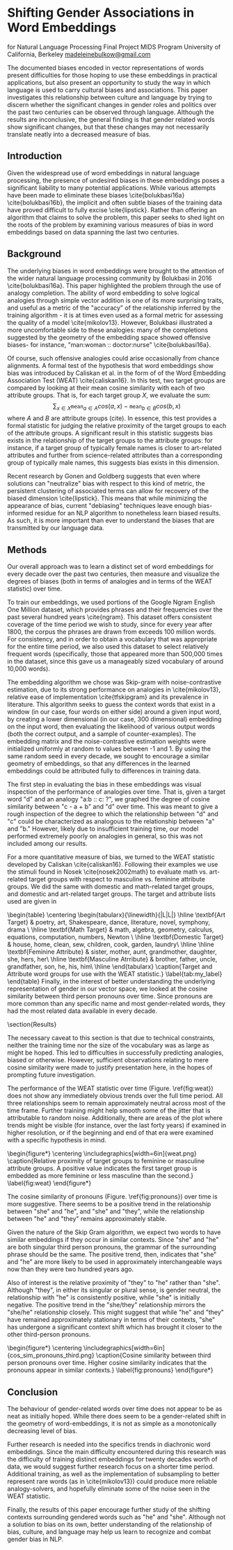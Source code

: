 # Shifting Gender Associations in Word Embeddings

 for Natural Language Processing Final Project 
  MIDS Program 
  University of California, Berkeley 
  madeleinebulkow@gmail.com


  The documented biases encoded in vector representations of words present difficulties for those hoping to use these embeddings in practical applications, but also present an opportunity to study the way in which language is used to carry cultural biases and associations. This paper investigates this relationship between culture and language by trying to discern whether the significant changes in gender roles and politics over the past two centuries can be observed through language. Although the results are inconclusive, the general finding is that gender related words show significant changes, but that these changes may not necessarily translate neatly into a decreased measure of bias.


## Introduction

Given the widespread use of word embeddings in natural language processing, the presence of undesired biases in these embeddings poses a significant liability to many potential applications. While various attempts have been made to eliminate these biases \cite{bolukbasi16a} \cite{bolukbasi16b}, the implicit and often subtle biases of the training data have proved difficult to fully excise \cite{lipstick}. Rather than offering an algorithm that claims to solve the problem, this paper seeks to shed light on the roots of the problem by examining various measures of bias in word embeddings based on data spanning the last two centuries.

## Background

The underlying biases in word embeddings were brought to the attention of the wider natural language processing community by Bolukbasi in 2016 \cite{bolukbasi16a}. This paper highlighted the problem through the use of analogy completion. The ability of word embedding to solve logical analogies through simple vector addition is one of its more surprising traits, and useful as a metric of the "accuracy" of the relationship inferred by the training algorithm - it is at times even used as a formal metric for assessing the quality of a model \cite{mikolov13}. However, Bolukbasi illustrated a more uncomfortable side to these analogies: many of the completions suggested by the geometry of the embedding space showed offensive biases- for instance, "man:woman :: doctor:nurse" \cite{bolukbasi16a}.

Of course, such offensive analogies could arise occasionally from chance alignments. A formal test of the hypothesis that word embeddings show bias was introduced by Caliskan et al. in the form of of the Word Embedding Association Test (WEAT) \cite{caliskan16}. In this test, two target groups are compared by looking at their mean cosine similarity with each of two attribute groups. That is, for each target group $X$, we evaluate the sum:
$$ \sum_{x\in X} \texttt{mean}_{a\in A}cos(a,x) - \texttt{mean}_{b\in B}cos(b,x) $$
where $A$ and $B$ are attribute groups (cite). In essence, this test provides a formal statistic for judging the relative proximity of the target groups to each of the attribute groups. A significant result in this statistic suggests bias exists in the relationship of the target groups to the attribute groups: for instance, if a target group of typically female names is closer to art-related attributes and further from science-related attributes than a corresponding group of typically male names, this suggests bias exists in this dimension.

Recent research by Gonen and Goldberg suggests that even where solutions can "neutralize" bias with respect to this kind of metric, the persistent clustering of associated terms can allow for recovery of the biased dimension \cite{lipstick}. This means that while minimizing the appearance of bias, current "debiasing" techniques leave enough bias-informed residue for an NLP algorithm to nonetheless learn biased results. As such, it is more important than ever to understand the biases that are transmitted by our language data.

## Methods

Our overall approach was to learn a distinct set of word embeddings for every decade over the past two centuries, then measure and visualize the degrees of biases (both in terms of analogies and in terms of the WEAT statistic) over time. 

To train our embeddings, we used portions of the Google Ngram English One Million dataset, which provides phrases and their frequencies over the past several hundred years \cite{ngram}. This dataset offers consistent coverage of the time period we wish to study, since for every year after 1800, the corpus the phrases are drawn from exceeds 100 million words. For consistency, and in order to obtain a vocabulary that was appropriate for the entire time period, we also used this dataset to select relatively frequent words (specifically, those that appeared more than 500,000 times in the dataset, since this gave us a manageably sized vocabulary of around 10,000 words). 

The embedding algorithm we chose was Skip-gram with noise-contrastive estimation, due to its strong performance on analogies in \cite{mikolov13}, relative ease of implementation \cite{tfskipgram} and its prevalence in literature. This algorithm seeks to guess the context words that exist in a window (in our case, four words on either side) around a given input word, by creating a lower dimensional (in our case, 300 dimensional) embedding on the input word, then evaluating the likelihood of various output words (both the correct output, and a sample of counter-examples). The embedding matrix and the noise-contrastive estimation weights were initialized uniformly at random to values between -1 and 1. By using the same random seed in every decade, we sought to encourage a similar geometry of embeddings, so that any differences in the learned embeddings could be attributed fully to differences in training data.

The first step in evaluating the bias in these embeddings was visual inspection of the performance of analogies over time. That is, given a target word "d" and an analogy "a:b :: c: ?", we graphed the degree of cosine similarity between "c - a + b" and "d" over time. This was meant to give a rough inspection of the degree to which the relationship between "d" and "c" could be characterized as analogous to the relationship between "a" and "b." However, likely due to insufficient training time, our model performed extremely poorly on analogies in general, so this was not included among our results.

For a more quantitative measure of bias, we turned to the WEAT statistic developed by Caliskan \cite{caliskan16}. Following their examples we use the stimuli found in Nosek \cite{nosek2002math} to evaluate math vs. art-related target groups with respect to masculine vs. feminine attribute groups. We did the same with domestic and math-related target groups, and domestic and art-related target groups. The target and attribute lists used are given in 

\begin{table}
    \centering
\begin{tabularx}{\linewidth}{|L|L|} 
    \hline
\textbf{Art Target}  & poetry, art, Shakespeare, dance, 
         literature, novel, symphony, drama \\
    \hline
\textbf{Math Target}  & math, algebra, geometry, calculus, equations, computation, numbers, Newton \\
   \hline
\textbf{Domestic Target}  & house, home, clean, sew, children, cook, garden, laundry\\
    \hline
\hline
\textbf{Feminine Attribute}  & sister, mother, aunt, grandmother, daughter, she, hers, her\\
    \hline
\textbf{Masculine Atrribute}  & brother, father, uncle, grandfather, son, he, his, him\\
\hline
\end{tabularx}
\caption{Target and Attribute word groups for use with the WEAT statistic.}
    \label{tab:my_label}
    \end{table}
Finally, in the interest of better understanding the underlying representation of gender in our vector space, we looked at the cosine similarity between third person pronouns over time. Since pronouns are more common than any specific name and most gender-related words, they had the most related data available in every decade. 

\section{Results}

The necessary caveat to this section is that due to technical constraints, neither the training time nor the size of the vocabulary was as large as might be hoped. This led to difficulties in successfully predicting analogies, biased or otherwise. However, sufficient observations relating to mere cosine similarity were made to justify presentation here, in the hopes of prompting future investigation.

The performance of the WEAT statistic over time (Figure. \ref{fig:weat}) does not show any immediately obvious trends over the full time period. All three relationships seem to remain approximately neutral across most of the time frame. Further training might help smooth some of the jitter that is attributable to random noise. Additionally, there are areas of the plot where trends might be visible (for instance, over the last forty years) if examined in higher resolution, or if the beginning and end of that era were examined with a specific hypothesis in mind.

\begin{figure*}
  \centering
  \includegraphics[width=6in]{weat.png}
  \caption{Relative proximity of target groups to feminine or masculine attribute groups. A positive value indicates the first target group is embedded as more feminine or less masculine than the second.}
  \label{fig:weat}
\end{figure*}

The cosine similarity of pronouns (Figure. \ref{fig:pronouns}) over time is more suggestive. There seems to be a positive trend in the relationship between "she" and "he", and "she" and "they", while the relationship between "he" and "they" remains approximately stable. 

Given the nature of the Skip Gram algorithm, we expect two words to have similar embeddings if they occur in similar contexts. Since "she" and "he" are both singular third person pronouns, the grammar of the surrounding phrase should be the same. The positive trend, then, indicates that "she" and "he" are more likely to be used in approximately interchangeable ways now than they were two hundred years ago. 

Also of interest is the relative proximity of "they" to "he" rather than "she". Although "they", in either its singular or plural sense, is gender neutral, the relationship with "he" is consistently positive, while "she" is initially negative. The positive trend in the "she/they" relationship mirrors the "she/he" relationship closely. This might suggest that while "he" and "they" have remained approximately stationary in terms of their contexts, "she" has undergone a significant context shift which has brought it closer to the other third-person pronouns. 


\begin{figure*}
  \centering
  \includegraphics[width=6in]{cos_sim_pronouns_third.png}
  \caption{Cosine similarity between third person pronouns over time. Higher cosine similarity indicates that the pronouns appear in similar contexts.}
  \label{fig:pronouns}
\end{figure*}

## Conclusion

The behaviour of gender-related words over time does not appear to  be as neat as initially hoped. While there does seem to be a gender-related shift in the geometry of word-embeddings, it is not as simple as a monotonically decreasing level of bias.

Further research is needed into the specifics trends in diachronic word embeddings. Since the main difficulty encountered during this research was the difficulty of training distinct embeddings for twenty decades worth of data, we would suggest further research focus on a shorter time period. Additional training, as well as the implementation of subsampling to better represent rare words (as in \cite{mikolov13}) could produce more reliable analogy-solvers, and hopefully eliminate some of the noise seen in the WEAT statistic. 

Finally, the results of this paper encourage further study of the shifting contexts surrounding gendered words such as "he" and "she". Although not a solution to bias on its own, better understanding of the relationship of bias, culture, and language may help us learn to recognize and combat gender bias in NLP.
 